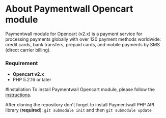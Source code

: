# About Paymentwall Opencart module

Paymentwall module for Opencart (v2.x) is a payment service for processing payments globally with over 120 payment methods worldwide: credit cards, bank transfers, prepaid cards, and mobile payments by SMS (direct carrier billing).


### Requirement
* **Opencart v2.x**
* PHP 5.2.16 or later

#Installation
To install Paymentwall Opencart module, please follow the [instructions](https://docs.paymentwall.com/modules/opencart).

After cloning the repository don't forget to install Paymentwall PHP API library (**required**):
`git submodule init` and then `git submodule update`

